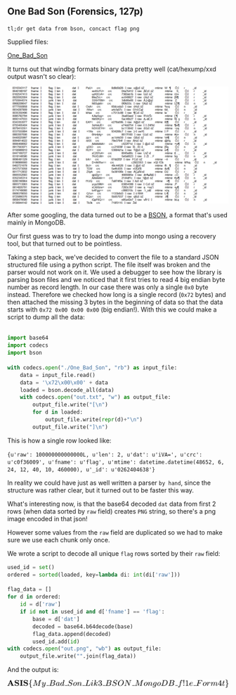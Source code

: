 ## One Bad Son (Forensics, 127p)
	tl;dr get data from bson, concact flag png

Supplied files:

[One_Bad_Son](One_Bad_Son)

It turns out that windbg formats binary data pretty well (cat/hexump/xxd output wasn't so clear):

![scr1](scr1.png)

After some googling, the data turned out to be a [BSON](https://en.wikipedia.org/wiki/BSON), a format that's used mainly in MongoDB. 

Our first guess was to try to load the dump into mongo using a recovery tool, but that turned out to be pointless.

Taking a step back, we've decided to convert the file to a standard JSON structured file using a python script.
The file itself was broken and the parser would not work on it.
We used a debugger to see how the library is parsing bson files and we noticed that it first tries to read 4 big endian byte number as record length.
In our case there was only a single `0x0` byte instead.
Therefore we checked how long is a single record (`0x72` bytes) and then attached the missing 3 bytes in the beginning of data so that the data starts with `0x72 0x00 0x00 0x00` (big endian!).
With this we could make a script to dump all the data:


``` python

import base64
import codecs
import bson

with codecs.open("./One_Bad_Son", "rb") as input_file:
    data = input_file.read()
    data = '\x72\x00\x00' + data
    loaded = bson.decode_all(data)
    with codecs.open("out.txt", "w") as output_file:
        output_file.write("[\n")
        for d in loaded:
            output_file.write(repr(d)+"\n")
        output_file.write("]\n")
```

This is how a single row looked like:

`{u'raw': 100000000000000L, u'len': 2, u'dat': u'iVA=', u'crc': u'c0f36009', u'fname': u'flag', u'mtime': datetime.datetime(48652, 6, 24, 12, 40, 10, 460000), u'_id': u'0262404638'}`

In reality we could have just as well written a parser `by hand`, since the structure was rather clear, but it turned out to be faster this way.

What's interesting now, is that the base64 decoded `dat` data from first 2 rows (when data sorted by `raw` field) creates `PNG` string, so there's a png image encoded in that json!

However some values from the `raw` field are duplicated so we had to make sure we use each chunk only once.

We wrote a script to decode all unique `flag` rows sorted by their `raw` field:

``` python
used_id = set()
ordered = sorted(loaded, key=lambda di: int(di['raw']))

flag_data = []
for d in ordered:
    id = d['raw']
    if id not in used_id and d['fname'] == 'flag':
        base = d['dat']
        decoded = base64.b64decode(base)
        flag_data.append(decoded)
        used_id.add(id)
with codecs.open("out.png", "wb") as output_file:
    output_file.write("".join(flag_data))
```


And the output is:

![flag](flag.png)

